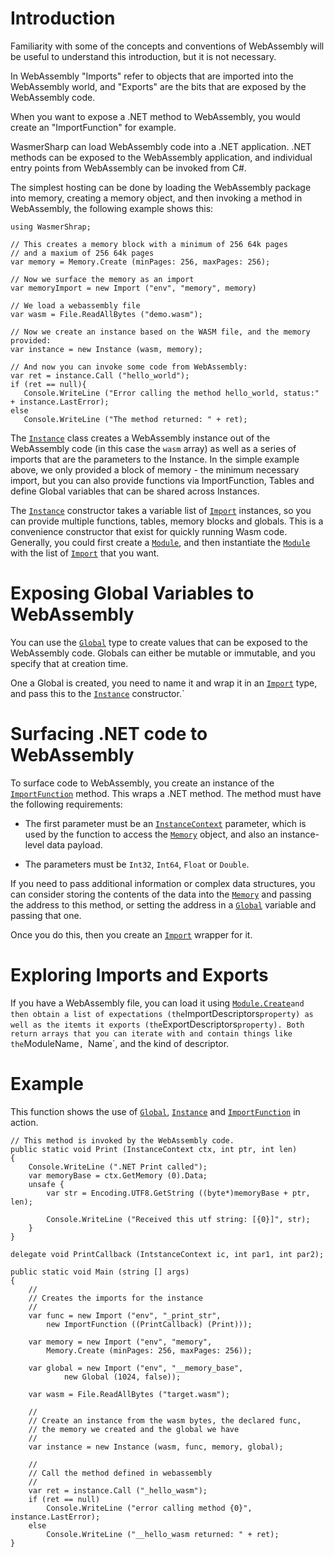 # Introduction

Familiarity with some of the concepts and conventions of WebAssembly
will be useful to understand this introduction, but it is not necessary.

In WebAssembly "Imports" refer to objects that are imported into the
WebAssembly world, and "Exports" are the bits that are exposed by the
WebAssembly code.    

When you want to expose a .NET method to WebAssembly, you would create
an "ImportFunction" for example.

WasmerSharp can load WebAssembly code into a .NET application.  .NET
methods can be exposed to the WebAssembly application, and individual
entry points from WebAssembly can be invoked from C#.

The simplest hosting can be done by loading the WebAssembly package
into memory, creating a memory object, and then invoking a method in
WebAssembly, the following example shows this:

```
using WasmerShrap;

// This creates a memory block with a minimum of 256 64k pages
// and a maxium of 256 64k pages
var memory = Memory.Create (minPages: 256, maxPages: 256);

// Now we surface the memory as an import
var memoryImport = new Import ("env", "memory", memory)

// We load a webassembly file
var wasm = File.ReadAllBytes ("demo.wasm");

// Now we create an instance based on the WASM file, and the memory provided:
var instance = new Instance (wasm, memory);

// And now you can invoke some code from WebAssembly:
var ret = instance.Call ("hello_world");
if (ret == null){
   Console.WriteLine ("Error calling the method hello_world, status:" + instance.LastError);
else
   Console.WriteLine ("The method returned: " + ret);
```

The [`Instance`](../api/WasmerSharp/WasmerSharp.Instance.html) class creates a WebAssembly instance out of the
WebAssembly code (in this case the `wasm` array) as well as a series
of imports that are the parameters to the Instance.  In the simple
example above, we only provided a block of memory - the minimum
necessary import, but you can also provide functions via
ImportFunction, Tables and define Global variables that can be shared
across Instances.

The [`Instance`](../api/WasmerSharp/WasmerSharp.Instance.html)
constructor takes a variable list of
[`Import`](../api/WasmerSharp/WasmerSharp.Import.html) instances, so
you can provide multiple functions, tables, memory blocks and globals.
This is a convenience constructor that exist for quickly running Wasm
code.  Generally, you could first create a
[`Module`](../api/WasmerSharp/WasmerSharp.Module.html), and then
instantiate the [`Module`](../api/WasmerSharp/WasmerSharp.Module.html)
with the list of [`Import`](../api/WasmerSharp/WasmerSharp.Import.html)
that you want.


# Exposing Global Variables to WebAssembly

You can use the [`Global`](../api/WasmerSharp/WasmerSharp.Global.html)
type to create values that can be exposed to the WebAssembly code.
Globals can either be mutable or immutable, and you specify that at
creation time.

One a Global is created, you need to name it and wrap it in an
[`Import`](../api/WasmerSharp/WasmerSharp.Import.html) type, and pass
this to the [`Instance`](../api/WasmerSharp/WasmerSharp.Instance.html)
constructor.`

# Surfacing .NET code to WebAssembly

To surface code to WebAssembly, you create an instance of the
[`ImportFunction`](../api/WasmerSharp/WasmerSharp.ImportFunction.html)
method.  This wraps a .NET method.  The method must have the following
requirements:

* The first parameter must be an [`InstanceContext`](../api/WasmerSharp/WasmerSharp.InstanceContext.html) parameter, which is
  used by the function to access the [`Memory`](../api/WasmerSharp/WasmerSharp.Memory.html) object, and also an
  instance-level data payload.

* The parameters must be `Int32`, `Int64`, `Float` or `Double`.

If you need to pass additional information or complex data structures,
you can consider storing the contents of the data into the [`Memory`](../api/WasmerSharp/WasmerSharp.Memory.html) 
and passing the address to this method, or setting the address in a
[`Global`](../api/WasmerSharp/WasmerSharp.Global.html)  variable and passing that one.

Once you do this, then you create an [`Import`](../api/WasmerSharp/WasmerSharp.Import.html) wrapper for it.

# Exploring Imports and Exports

If you have a WebAssembly file, you can load it using
[`Module.Create`](../api/WasmerSharp/WasmerSharp.Module.html)` and
then obtain a list of expectations (the `ImportDescriptors` property)
as well as the itemts it exports (the `ExportDescriptors` property).
Both return arrays that you can iterate with and contain things like
the `ModuleName`, `Name`, and the kind of descriptor.

# Example

This function shows the use of
[`Global`](../api/WasmerSharp/WasmerSharp.Global.html),
[`Instance`](../api/WasmerSharp/WasmerSharp.Instance.html) and
[`ImportFunction`](../api/WasmerSharp/WasmerSharp.ImportFunction.html)
in action.

```
// This method is invoked by the WebAssembly code.
public static void Print (InstanceContext ctx, int ptr, int len)
{
	Console.WriteLine (".NET Print called");
	var memoryBase = ctx.GetMemory (0).Data;
	unsafe {
		var str = Encoding.UTF8.GetString ((byte*)memoryBase + ptr, len);

		Console.WriteLine ("Received this utf string: [{0}]", str);
	}
}

delegate void PrintCallback (IntstanceContext ic, int par1, int par2);

public static void Main (string [] args)
{
	//
	// Creates the imports for the instance
	//
	var func = new Import ("env", "_print_str", 
	    new ImportFunction ((PrintCallback) (Print)));

	var memory = new Import ("env", "memory", 
	    Memory.Create (minPages: 256, maxPages: 256));

	var global = new Import ("env", "__memory_base", 
            new Global (1024, false));

	var wasm = File.ReadAllBytes ("target.wasm");

	//
	// Create an instance from the wasm bytes, the declared func, 
	// the memory we created and the global we have
	//
	var instance = new Instance (wasm, func, memory, global);

	//
	// Call the method defined in webassembly
	//
	var ret = instance.Call ("_hello_wasm");
	if (ret == null)
		Console.WriteLine ("error calling method {0}", instance.LastError);
	else
		Console.WriteLine ("__hello_wasm returned: " + ret);
}
```

